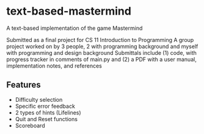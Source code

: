 # text-based-mastermind
A text-based implementation of the game Mastermind

Submitted as a final project for CS 11 Introduction to Programming
A group project worked on by 3 people, 2 with programming background and myself with programming and design background
Submittals include (1) code, with progress tracker in comments of main.py and (2) a PDF with a user manual, implementation notes, and references

## Features
* Difficulty selection
* Specific error feedback
* 2 types of hints (Lifelines)
* Quit and Reset functions
* Scoreboard
